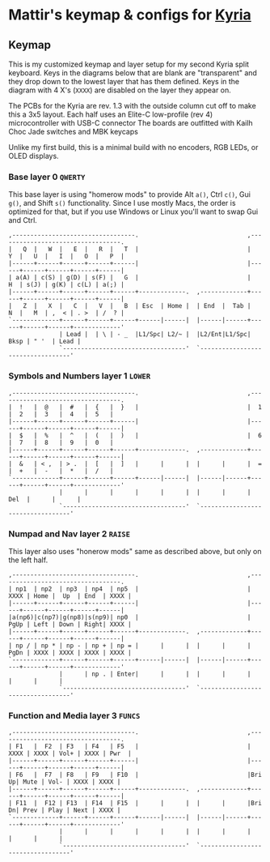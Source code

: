 # Mattir's keymap & configs for [Kyria](https://github.com/splitkb/kyria)

## Keymap

This is my customized keymap and layer setup for my second Kyria split keyboard. Keys in the diagrams below that are blank are "transparent" and they drop down to the lowest layer that has them defined. Keys in the diagram with 4 X's (`XXXX`) are disabled on the layer they appear on.

The PCBs for the Kyria are rev. 1.3 with the outside column cut off to make this a 3x5 layout.
Each half uses an Elite-C low-profile (rev 4) microcontroller with USB-C connector
The boards are outfitted with Kailh Choc Jade switches and MBK keycaps

Unlike my first build, this is a minimal build with no encoders, RGB LEDs, or OLED displays.

### Base layer 0 `QWERTY`

This base layer is using "homerow mods" to provide Alt `a()`, Ctrl `c()`, Gui `g()`, and Shift `s()` functionality. Since I use mostly Macs, the order is optimized for that, but if you use Windows or Linux you'll want to swap Gui and Ctrl.

```
,----------------------------------.                              ,----------------------------------.
|   Q  |   W  |   E  |   R  |   T  |                              |   Y  |   U  |   I  |   O  |   P  |
|------+------+------+------+------|                              |------+------+------+------+------|
| a(A) | c(S) | g(D) | s(F) |   G  |                              |   H  | s(J) | g(K) | c(L) | a(;) |
|------+------+------+------+------+-------------.  ,-------------+------+------+------+------+------|
|   Z  |   X  |   C  |   V  |   B  | Esc  | Home |  | End  |  Tab |   N  |   M  | ,  < | . >  | /  ? |
`-------------+------+------+------+------|------|  |------|------+------+------+------+-------------'
              | Lead |  | \ | - _  |L1/Spc| L2/~ |  |L2/Ent|L1/Spc| Bksp | " '  | Lead |
              `----------------------------------'  `----------------------------------'
```

### Symbols and Numbers layer 1 `LOWER`

```
,----------------------------------.                              ,----------------------------------.
|  !   |  @   |  #   |  {   |  }   |                              |  1   |  2   |  3   |  4   |  5   |
|------+------+------+------+------|                              |------+------+------+------+------|
|  $   |  %   |  ^   |  (   |  )   |                              |  6   |  7   |  8   |  9   |  0   |
|------+------+------+------+------+-------------.  ,-------------+------+------+------+------+------|
|  &   | < ,  | > .  |  [   |  ]   |      |      |  |      |      |  =   |  +   |  -   |  *   |  /   |
`-------------+------+------+------+------|------|  |------|------+------+------+------+-------------'
              |      |      |      |      |      |  |      |      | Del  |      |      |
              `----------------------------------'  `----------------------------------'
```

### Numpad and Nav layer 2 `RAISE`

This layer also uses "honerow mods" same as described above, but only on the left half.

```
,----------------------------------.                              ,----------------------------------.
| np1  | np2  | np3  | np4  | np5  |                              | XXXX | Home |  Up  | End  | XXXX |
|------+------+------+------+------|                              |------+------+------+------+------|
|a(np6)|c(np7)|g(np8)|s(np9)| np0  |                              | PgUp | Left | Down | Right| XXXX |
|------+------+------+------+------+-------------.  ,-------------+------+------+------+------+------|
| np / | np * | np - | np + | np = |      |      |  |      |      | PgDn | XXXX | XXXX | XXXX | XXXX |
`-------------+------+------+------+------|------|  |------|------+------+------+------+-------------'
              |      | np . | Enter|      |      |  |      |      |      |      |      |
              `----------------------------------'  `----------------------------------'
```

### Function and Media layer 3 `FUNCS`

```
,----------------------------------.                              ,----------------------------------.
| F1   |  F2  | F3   | F4   | F5   |                              | XXXX | XXXX | Vol+ | XXXX | Pwr  |
|------+------+------+------+------|                              |------+------+------+------+------|
| F6   |  F7  | F8   | F9   | F10  |                              |Bri Up| Mute | Vol- | XXXX | XXXX |
|------+------+------+------+------+-------------.  ,-------------+------+------+------+------+------|
| F11  |  F12 | F13  | F14  | F15  |      |      |  |      |      |Bri Dn| Prev | Play | Next | XXXX |
`-------------+------+------+------+------|------|  |------|------+------+------+------+-------------'
              |      |      |      |      |      |  |      |      |      |      |      |
              `----------------------------------'  `----------------------------------'
```
